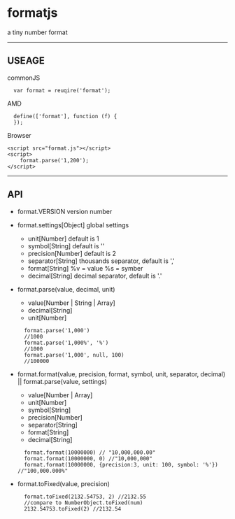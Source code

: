 # formatjs
a tiny number format 

----
## USEAGE

commonJS
```
  var format = reuqire('format');
```

 AMD
```
  define(['format'], function (f) {
  });
```
  
  Browser
```
<script src="format.js"></script>
<script>
    format.parse('1,200');
</script>
```


----
## API

* format.VERSION  version number

* format.settings[Object] global settings
    - unit[Number]  default  is 1
    - symbol[String] default is ''
    - precision[Number] default is 2
    - separator[String] thousands separator, default is ',' 
    - format[String] %v = value %s = symber
    - decimal[String] decimal separator, default is '.'

* format.parse(value, decimal, unit)
    - value[Number | String | Array]
    - decimal[String]
    - unit[Number]
    ```
      format.parse('1,000')
      //1000
      format.parse('1,000%', '%')
      //1000
      format.parse('1,000', null, 100)
      //100000
    ```
* format.format(value, precision, format, symbol, unit, separator, decimal) ||  format.parse(value, settings)
    - value[Number | Array]
    - unit[Number] 
    - symbol[String] 
    - precision[Number]
    - separator[String] 
    - format[String]
    - decimal[String] 
    ```
      format.format(10000000) // "10,000,000.00"
      format.format(10000000, 0) //"10,000,000"
      format.format(10000000, {precision:3, unit: 100, symbol: '%'}) //"100,000.000%"
    ```

* format.toFixed(value, precision)
  ```
    format.toFixed(2132.54753, 2) //2132.55
    //compare to NumberObject.toFixed(num)
    2132.54753.toFixed(2) //2132.54
  ```

